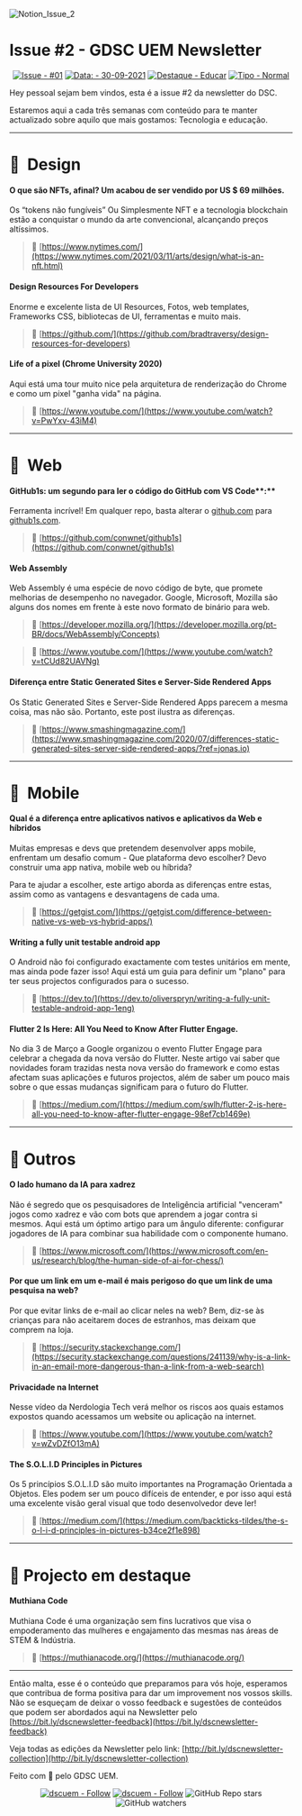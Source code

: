 ![Notion_Issue_2](https://user-images.githubusercontent.com/50568515/130361788-3e8584d4-a165-45ca-a290-8e8951ba53b0.png)

# **Issue #2 - GDSC UEM Newsletter**


<span align="center">

[![Issue - #01](https://img.shields.io/badge/Issue-%2301-2ea44f)](https://https://github.com/DSC-Eduardo-Mondlane-University/newsletter/tree/main/2021/)
[![Data: - 30-09-2021](https://img.shields.io/badge/Data%3A-30--09--2021-brightgreen)](https://https://github.com/DSC-Eduardo-Mondlane-University/newsletter/tree/main/2021/)
[![Destaque - Educar](https://img.shields.io/badge/Destaque-Educar-yellow)](https://https://github.com/DSC-Eduardo-Mondlane-University/newsletter/tree/main/2021/) [![Tipo  - Normal](https://img.shields.io/badge/Tipo_-Normal-blue)](https://https://github.com/DSC-Eduardo-Mondlane-University/newsletter/tree/main/2021/)

</span>

Hey pessoal sejam bem vindos, esta é a issue #2 da newsletter do DSC.

Estaremos aqui a cada três semanas com conteúdo para te manter actualizado sobre aquilo que mais gostamos: Tecnologia e educação.

---

# 🎯  **Design**

####  O que são NFTs, afinal? Um acabou de ser vendido por US $ 69 milhões.

Os “tokens não fungíveis” Ou Simplesmente NFT e a tecnologia blockchain estão a conquistar o mundo da arte convencional, alcançando preços altíssimos.

> 📎 [https://www.nytimes.com/](https://www.nytimes.com/2021/03/11/arts/design/what-is-an-nft.html)

####  Design Resources For Developers

Enorme e excelente lista de UI Resources, Fotos, web templates, Frameworks CSS, bibliotecas de UI, ferramentas e muito mais.

> 📎 [https://github.com/](https://github.com/bradtraversy/design-resources-for-developers)

####  Life of a pixel (Chrome University 2020)

Aqui está uma tour muito nice pela arquitetura de renderização do Chrome e como um pixel "ganha vida" na página.

> 📎 [https://www.youtube.com/](https://www.youtube.com/watch?v=PwYxv-43iM4)

---

# 🎯  **Web**

####  GitHub1s: um segundo para ler o código do GitHub com VS Code**:**

Ferramenta incrível! Em qualquer repo, basta alterar o [github.com](http://github.com/) para [github1s.com](http://github1s.com/).

> 📎 [https://github.com/conwnet/github1s](https://github.com/conwnet/github1s)

#### Web Assembly

Web Assembly é uma espécie de novo código de byte, que promete melhorias de desempenho no navegador. Google, Microsoft, Mozilla são alguns dos nomes em frente à este novo formato de binário para web.

> 📎 [https://developer.mozilla.org/](https://developer.mozilla.org/pt-BR/docs/WebAssembly/Concepts)

> 📎 [https://www.youtube.com/](https://www.youtube.com/watch?v=tCUd82UAVNg)

#### Diferença entre Static Generated Sites e Server-Side Rendered Apps

Os Static Generated Sites e Server-Side Rendered Apps parecem a mesma coisa, mas não são. Portanto, este post ilustra as diferenças.

> 📎 [https://www.smashingmagazine.com/](https://www.smashingmagazine.com/2020/07/differences-static-generated-sites-server-side-rendered-apps/?ref=jonas.io)

---

# **🎯  Mobile**

#### Qual é a diferença entre aplicativos nativos e aplicativos da Web e híbridos

Muitas empresas e devs que pretendem desenvolver apps mobile, enfrentam um desafio comum - Que plataforma devo escolher? Devo construir uma app nativa, mobile web ou híbrida?

Para te ajudar a escolher, este artigo aborda as diferenças entre estas, assim como as vantagens e desvantagens de cada uma.

> 📎 [https://getgist.com/](https://getgist.com/difference-between-native-vs-web-vs-hybrid-apps/)

#### Writing a fully unit testable android app

O Android não foi configurado exactamente com testes unitários em mente, mas ainda pode fazer isso! Aqui está um guia para definir um "plano" para ter seus projectos configurados para o sucesso.

> 📎 [https://dev.to/](https://dev.to/oliverspryn/writing-a-fully-unit-testable-android-app-1eng)

####  Flutter 2 Is Here: All You Need to Know After Flutter Engage.

No dia 3 de Março a Google organizou o evento Flutter Engage para celebrar a chegada da nova versão do Flutter. Neste artigo vai saber que novidades foram trazidas nesta nova versão do framework e como estas afectam suas aplicações e futuros projectos, além de saber um pouco mais sobre o que essas mudanças significam para o futuro do Flutter.

> 📎 [https://medium.com/](https://medium.com/swlh/flutter-2-is-here-all-you-need-to-know-after-flutter-engage-98ef7cb1469e)

---

# **🎯 Outros**

#### O lado humano da IA para xadrez

Não é segredo que os pesquisadores de Inteligência artificial "venceram" jogos como xadrez e vão com bots que aprendem a jogar contra si mesmos. Aqui está um óptimo artigo para um ângulo diferente: configurar jogadores de IA para combinar sua habilidade com o componente humano.

> 📎 [https://www.microsoft.com/](https://www.microsoft.com/en-us/research/blog/the-human-side-of-ai-for-chess/)

#### Por que um link em um e-mail é mais perigoso do que um link de uma pesquisa na web?

Por que evitar links de e-mail ao clicar neles na web? Bem, diz-se às crianças para não aceitarem doces de estranhos, mas deixam que comprem na loja.

> 📎 [https://security.stackexchange.com/](https://security.stackexchange.com/questions/241139/why-is-a-link-in-an-email-more-dangerous-than-a-link-from-a-web-search)

#### Privacidade na Internet

Nesse vídeo da Nerdologia Tech verá melhor os riscos aos quais estamos expostos quando acessamos um website ou aplicação na internet.

> 📎 [https://www.youtube.com/](https://www.youtube.com/watch?v=wZvDZfO13mA)

#### The S.O.L.I.D Principles in Pictures

Os 5 princípios S.O.L.I.D são muito importantes na Programação Orientada a Objetos. Eles podem ser um pouco difíceis de entender, e por isso aqui está uma excelente visão geral visual que todo desenvolvedor deve ler!

> 📎 [https://medium.com/](https://medium.com/backticks-tildes/the-s-o-l-i-d-principles-in-pictures-b34ce2f1e898)

---

# **🎯 Projecto em destaque**

####  Muthiana Code

Muthiana Code é uma organização sem fins lucrativos que visa o empoderamento das mulheres e engajamento das mesmas nas áreas de STEM & Indústria.

> 📎 [https://muthianacode.org/](https://muthianacode.org/)

---

Então malta, esse é o conteúdo que preparamos para vós hoje, esperamos que contribua de forma positiva para dar um improvement nos vossos skills. Não se esqueçam de deixar o vosso feedback e sugestões de conteúdos que podem ser abordados aqui na Newsletter pelo [https://bit.ly/dscnewsletter-feedback](https://bit.ly/dscnewsletter-feedback)

Veja todas as edições da Newsletter pelo link: [http://bit.ly/dscnewsletter-collection](http://bit.ly/dscnewsletter-collection)


Feito com 💙 pelo GDSC UEM.
<p align="center">
  <a href="https://twitter.com/dscuem"><img src="https://img.shields.io/badge/dscuem-Follow-1DA1F2?logo=Twitter" alt="dscuem - Follow"></a>
  <a href="https://instagram.com/dscuem"><img src="https://img.shields.io/badge/dscuem-Follow-E4405F?logo=Instagram" alt="dscuem - Follow"></a>
  <img alt="GitHub Repo stars" src="https://img.shields.io/github/stars/DSC-Eduardo-Mondlane-University/newsletter?style=social">
  <img alt="GitHub watchers" src="https://img.shields.io/github/watchers/DSC-Eduardo-Mondlane-University/newsletter?style=social">

</p>